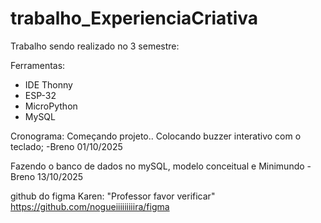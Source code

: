 # trabalho_ExperienciaCriativa
Trabalho sendo realizado no 3 semestre:

Ferramentas:
- IDE Thonny
- ESP-32
- MicroPython
- MySQL

Cronograma:
Começando projeto.. Colocando buzzer interativo com o teclado; -Breno 01/10/2025

Fazendo o banco de dados no mySQL, modelo conceitual e Minimundo -Breno 13/10/2025

github do figma Karen: "Professor favor verificar"
https://github.com/nogueiiiiiiiiira/figma 



